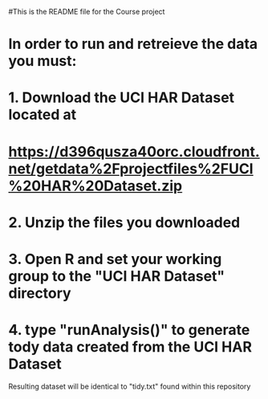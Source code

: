 #This is the README file for the Course project
# In order to run and retreieve the data you must:
# 1. Download the UCI HAR Dataset located at 
#      https://d396qusza40orc.cloudfront.net/getdata%2Fprojectfiles%2FUCI%20HAR%20Dataset.zip
# 2. Unzip the files you downloaded
# 3. Open R and set your working group to the "UCI HAR Dataset" directory
# 4. type "runAnalysis()" to generate tody data created from the UCI HAR Dataset


Resulting dataset will be identical to "tidy.txt" found within this repository

